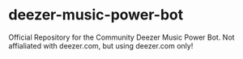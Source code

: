 # deezer-music-power-bot
Official Repository for the Community Deezer Music Power Bot. Not affialiated with deezer.com, but using deezer.com only!
